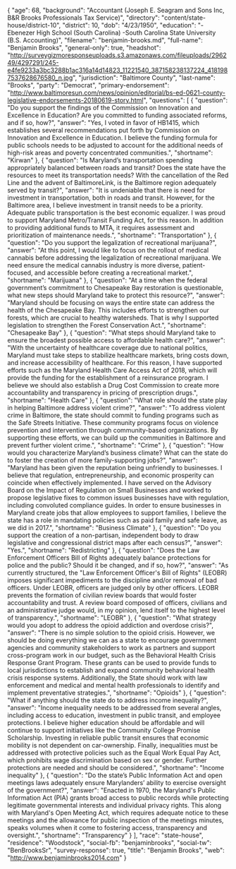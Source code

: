 {
  "age": 68,
  "background": "Accountant (Joseph E. Seagram and Sons Inc, B&R Brooks Professionals Tax Service)",
  "directory": "content/state-house/district-10",
  "district": 10,
  "dob": "4/23/1950",
  "education": "-Ebenezer High School (South Carolina) -South Carolina State University (B.S. Accounting)",
  "filename": "benjamin-brooks.md",
  "full-name": "Benjamin Brooks",
  "general-only": true,
  "headshot": "http://surveygizmoresponseuploads.s3.amazonaws.com/fileuploads/296249/4297291/245-e4fe9233a3bc3288b1ac316a14d14823_11221540_387158238137224_4181987537628676580_n.jpg",
  "jurisdiction": "Baltimore County",
  "last-name": "Brooks",
  "party": "Democrat",
  "primary-endorsement": "http://www.baltimoresun.com/news/opinion/editorial/bs-ed-0621-county-legislative-endorsements-20180619-story.html",
  "questions": [
    {
      "question": "Do you support the findings of the Commission on Innovation and Excellence in Education? Are you committed to funding associated reforms, and if so, how?",
      "answer": "Yes, I voted in favor of HB1415, which establishes several recommendations put forth by Commission on Innovation and Excellence in Education. I believe the funding formula for public schools needs to be adjusted to account for the additional needs of high-risk areas and poverty concentrated communities.",
      "shortname": "Kirwan"
    },
    {
      "question": "Is Maryland’s transportation spending appropriately balanced between roads and transit? Does the state have the resources to meet its transportation needs? With the cancellation of the Red Line and the advent of BaltimoreLink, is the Baltimore region adequately served by transit?",
      "answer": "It is undeniable that there is need for investment in transportation, both in roads and transit. However, for the Baltimore area, I believe investment in transit needs to be a priority. Adequate public transportation is the best economic equalizer. I was proud to support Maryland Metro/Transit Funding Act, for this reason. In addition to providing additional funds to MTA, it requires assessment and prioritization of maintenance needs.",
      "shortname": "Transportation"
    },
    {
      "question": "Do you support the legalization of recreational marijuana?",
      "answer": "At this point, I would like to focus on the rollout of medical cannabis before addressing the legalization of recreational marijuana. We need ensure the medical cannabis industry is more diverse, patient-focused, and accessible before creating a recreational market.",
      "shortname": "Marijuana"
    },
    {
      "question": "At a time when the federal government’s commitment to Chesapeake Bay restoration is questionable, what new steps should Maryland take to protect this resource?",
      "answer": "Maryland should be focusing on ways the entire state can address the health of the Chesapeake Bay. This includes efforts to strengthen our forests, which are crucial to healthy watersheds. That is why I supported legislation to strengthen the Forest Conservation Act.",
      "shortname": "Chesapeake Bay"
    },
    {
      "question": "What steps should Maryland take to ensure the broadest possible access to affordable health care?",
      "answer": "With the uncertainty of healthcare coverage due to national politics, Maryland must take steps to stabilize healthcare markets, bring costs down, and increase accessibility of healthcare. For this reason, I have supported efforts such as the Maryland Health Care Access Act of 2018, which will provide the funding for the establishment of a reinsurance program. I believe we should also establish a Drug Cost Commission to create more accountability and transparency in pricing of prescription drugs.",
      "shortname": "Health Care"
    },
    {
      "question": "What role should the state play in helping Baltimore address violent crime?",
      "answer": "To address violent crime in Baltimore, the state should commit to funding programs such as the Safe Streets Initiative. These community programs focus on violence prevention and intervention through community-based organizations. By supporting these efforts, we can build up the communities in Baltimore and prevent further violent crime.",
      "shortname": "Crime"
    },
    {
      "question": "How would you characterize Maryland’s business climate? What can the state do to foster the creation of more family-supporting jobs?",
      "answer": "Maryland has been given the reputation being unfriendly to businesses. I believe that regulation, entrepreneurship, and economic prosperity can coincide when effectively implemented. I have served on the Advisory Board on the Impact of Regulation on Small Businesses and worked to propose legislative fixes to common issues businesses have with regulation, including convoluted compliance guides.  In order to ensure businesses in Maryland create jobs that allow employees to support families, I believe the state has a role in mandating policies such as paid family and safe leave, as we did in 2017.",
      "shortname": "Business Climate"
    },
    {
      "question": "Do you support the creation of a non-partisan, independent body to draw legislative and congressional district maps after each census?",
      "answer": "Yes.",
      "shortname": "Redistricting"
    },
    {
      "question": "Does the Law Enforcement Officers Bill of Rights adequately balance protections for police and the public? Should it be changed, and if so, how?",
      "answer": "As currently structured, the \"Law Enforcement Officer's Bill of Rights\" (LEOBR) imposes significant impediments to the discipline and/or removal of bad officers. Under LEOBR, officers are judged only by other officers. LEOBR prevents the formation of civilian review boards that would foster accountability and trust. A review board composed of officers, civilians and an administrative judge would, in my opinion, lend itself to the highest level of transparency.",
      "shortname": "LEOBR"
    },
    {
      "question": "What strategy would you adopt to address the opioid addiction and overdose crisis?",
      "answer": "There is no simple solution to the opioid crisis. However, we should be doing everything we can as a state to encourage government agencies and community stakeholders to work as partners and support cross-program work in our budget, such as the Behavioral Health Crisis Response Grant Program. These grants can be used to provide funds to local jurisdictions to establish and expand community behavioral health crisis response systems. Additionally, the State should work with law enforcement and medical and mental health professionals to identify and implement preventative strategies.",
      "shortname": "Opioids"
    },
    {
      "question": "What if anything should the state do to address income inequality?",
      "answer": "Income inequality needs to be addressed from several angles, including access to education, investment in public transit, and employee protections. I believe higher education should be affordable and will continue to support initiatives like the Community College Promise Scholarship. Investing in reliable public transit ensures that economic mobility is not dependent on car-ownership. Finally, inequalities must be addressed with protective policies such as the Equal Work Equal Pay Act, which prohibits wage discrimination based on sex or gender. Further protections are needed and should be considered.",
      "shortname": "Income inequality"
    },
    {
      "question": "Do the state’s Public Information Act and open meetings laws adequately ensure Marylanders’ ability to exercise oversight of the government?",
      "answer": "Enacted in 1970, the Maryland's Public Information Act (PIA) grants broad access to public records while protecting legitimate governmental interests and individual privacy rights. This along with Maryland's Open Meeting Act, which requires adequate notice to these meetings and the allowance for public inspection of the meetings minutes, speaks volumes when it come to fostering access, transparency and oversight.",
      "shortname": "Transparency"
    }
  ],
  "race": "state-house",
  "residence": "Woodstock",
  "social-fb": "benjaminbrooks",
  "social-tw": "BenBrooksSr",
  "survey-response": true,
  "title": "Benjamin Brooks",
  "web": "http://www.benjaminbrooks2014.com"
}
